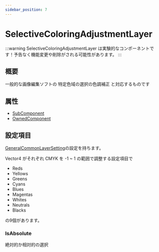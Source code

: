 ```yaml
---
sidebar_position: 7
---
```


# SelectiveColoringAdjustmentLayer

:::warning
SelectiveColoringAdjustmentLayer は実験的なコンポーネントです！予告なく機能変更や削除がされる可能性があります。
:::

## 概要

一般的な画像編集ソフトの 特定色域の選択の色調補正 と対応するものです

## 属性

- [SubComponent](/docs/Reference/General/ComponentBasicBehavior.md#maincomponent-と-subcomponent)
- [OwnedComponent](/docs/Reference/General/ComponentBasicBehavior.md#ownedcomponent-と-annotationcomponent)

## 設定項目

[GeneralCommonLayerSetting](./GeneralCommonLayerSetting.md)の設定を持ちます。

Vector4 がそれぞれ CMYK を -1 ~ 1 の範囲で調整する設定項目で

- Reds
- Yellows
- Greens
- Cyans
- Blues
- Magentas
- Whites
- Neutrals
- Blacks

の9個があります。

### IsAbsolute

絶対的か相対的の選択
